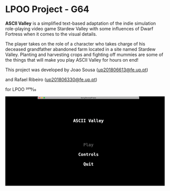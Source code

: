 # LPOO Project - G64

**ASCII Valley** is a simplified text-based adaptation of the indie simulation role-playing video game Stardew Valley with some influences of
 Dwarf Fortress when it comes to the visual details.
 
The player takes on the role of a character who takes charge of his deceased grandfather abandoned farm located in a site named Stardew Valley.
Planting and harvesting crops and fighting off mummies are some of the things that will make you play ASCII Valley for hours on end!

This project was developed by Joao Sousa (up201806613@fe.up.pt) 

and Rafael Ribeiro (up201806330@fe.up.pt)
 
 for LPOO 2019⁄20

![MainGif](docs/screenshots/main.gif) 
